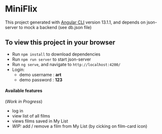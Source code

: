 # MiniFlix

This project generated with [Angular CLI](https://github.com/angular/angular-cli) version 13.1.1, and depends on json-server to mock a backend (see db.json file)

## To view this project in your browser

- Run `npm install` to download dependencies
- Run `npm run server` to start json-server
- Run `ng serve`, and navigate to `http://localhost:4200/`
- Login:
  - demo username : **art**
  - demo password : **123**


#### Available features 
(*Work in Progress*)

- log in
- view list of all films
- views films saved in My List
- *WIP:* add / remove a film from My List (by cicking on film-card icon)